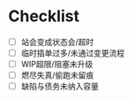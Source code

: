 # Checklist

- [ ] 站会变成状态会/超时
- [ ] 临时插单过多/未通过变更流程
- [ ] WIP超限/阻塞未升级
- [ ] 燃尽失真/偷跑未留痕
- [ ] 缺陷与债务未纳入容量
